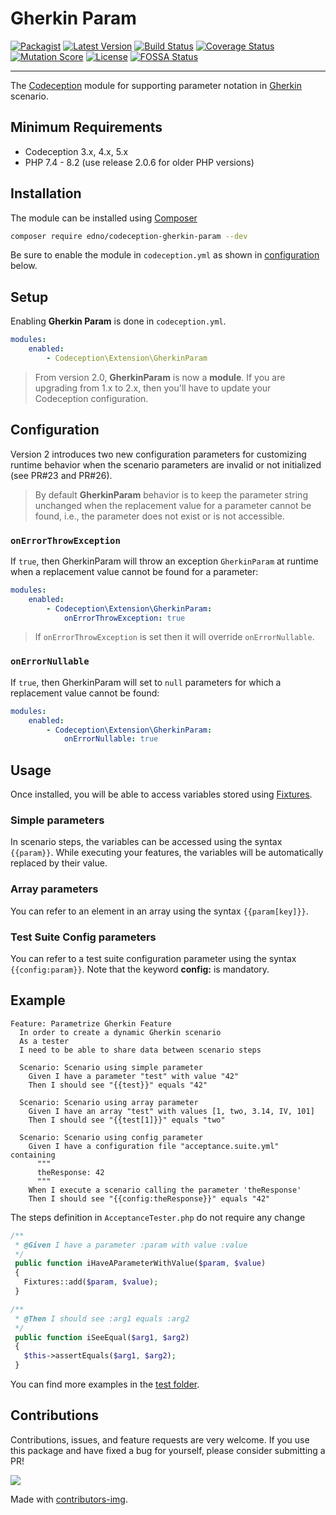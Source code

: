 # Gherkin Param

[![Packagist](https://img.shields.io/packagist/dt/edno/codeception-gherkin-param.svg?style=flat-square)](https://packagist.org/packages/edno/codeception-gherkin-param)
[![Latest Version](https://img.shields.io/packagist/v/edno/codeception-gherkin-param.svg?style=flat-square)](https://packagist.org/packages/edno/codeception-gherkin-param)
[![Build Status](https://img.shields.io/travis/com/edno/codeception-gherkin-param.svg?style=flat-square)](https://app.travis-ci.com/github/edno/codeception-gherkin-param)
[![Coverage Status](https://img.shields.io/coveralls/edno/codeception-gherkin-param.svg?style=flat-square)](https://coveralls.io/github/edno/codeception-gherkin-param?branch=main)
[![Mutation Score](https://img.shields.io/endpoint?label=mutation%20score&style=flat-square&url=https%3A%2F%2Fbadge-api.stryker-mutator.io%2Fgithub.com%2Fedno%2Fcodeception-gherkin-param%2Fmain)](https://dashboard.stryker-mutator.io/reports/github.com/edno/codeception-gherkin-param/main)
[![License](https://img.shields.io/badge/license-Apache%202-blue.svg?style=flat-square)](https://raw.githubusercontent.com/edno/codeception-gherkin-param/main/LICENSE)
[![FOSSA Status](https://app.fossa.io/api/projects/git%2Bgithub.com%2Fedno%2Fcodeception-gherkin-param.svg?type=shield)](https://app.fossa.io/projects/git%2Bgithub.com%2Fedno%2Fcodeception-gherkin-param)

---

The [Codeception](http://codeception.com/) module for supporting parameter notation
in [Gherkin](https://codeception.com/docs/07-BDD)
scenario.

## Minimum Requirements

- Codeception 3.x, 4.x, 5.x
- PHP 7.4 - 8.2 (use release 2.0.6 for older PHP versions)

## Installation

The module can be installed using [Composer](https://getcomposer.org)

```bash
composer require edno/codeception-gherkin-param --dev
```

Be sure to enable the module in `codeception.yml` as shown in
[configuration](#configuration) below.

## Setup

Enabling **Gherkin Param** is done in `codeception.yml`.

```yaml
modules:
    enabled:
        - Codeception\Extension\GherkinParam
```

> From version 2.0, **GherkinParam** is now a **module**.
> If you are upgrading from 1.x to 2.x, then you'll have to update your Codeception configuration.

## Configuration

Version 2 introduces two new configuration parameters for customizing runtime behavior when the scenario parameters are invalid or not initialized (see PR#23 and PR#26).

> By default **GherkinParam**  behavior is to keep the parameter string unchanged when the replacement value for a parameter cannot be found, i.e., the parameter does not exist or is not accessible.

### `onErrorThrowException`

If `true`, then GherkinParam will throw an exception `GherkinParam` at runtime when a replacement value cannot be found for a parameter:

```yaml
modules:
    enabled:
        - Codeception\Extension\GherkinParam:
            onErrorThrowException: true
```

> If `onErrorThrowException` is set then it will override `onErrorNullable`.

### `onErrorNullable`

If `true`, then GherkinParam will set to `null` parameters for which a replacement value cannot be found:

```yaml
modules:
    enabled:
        - Codeception\Extension\GherkinParam:
            onErrorNullable: true
```

## Usage

Once installed, you will be able to access variables stored using
[Fixtures](https://codeception.com/docs/reference/Fixtures.html).

### Simple parameters

In scenario steps, the variables can be accessed using the syntax `{{param}}`.
While executing your features, the variables will be automatically replaced by their value.

### Array parameters

You can refer to an element in an array using the syntax `{{param[key]}}`.

### Test Suite Config parameters

You can refer to a test suite configuration parameter using the syntax `{{config:param}}`.
Note that the keyword **config:** is mandatory.

## Example

```gherkin
Feature: Parametrize Gherkin Feature
  In order to create a dynamic Gherkin scenario
  As a tester
  I need to be able to share data between scenario steps

  Scenario: Scenario using simple parameter
    Given I have a parameter "test" with value "42"
    Then I should see "{{test}}" equals "42"

  Scenario: Scenario using array parameter
    Given I have an array "test" with values [1, two, 3.14, IV, 101]
    Then I should see "{{test[1]}}" equals "two"

  Scenario: Scenario using config parameter
    Given I have a configuration file "acceptance.suite.yml" containing
      """
      theResponse: 42
      """
    When I execute a scenario calling the parameter 'theResponse'
    Then I should see "{{config:theResponse}}" equals "42"
```

The steps definition in `AcceptanceTester.php` do not require any change

```php
/**
 * @Given I have a parameter :param with value :value
 */
 public function iHaveAParameterWithValue($param, $value)
 {
   Fixtures::add($param, $value);
 }

/**
 * @Then I should see :arg1 equals :arg2
 */
 public function iSeeEqual($arg1, $arg2)
 {
   $this->assertEquals($arg1, $arg2);
 }
```

 You can find more examples in the [test folder](https://github.com/edno/codeception-gherkin-param/tree/main/tests/acceptance).

## Contributions

Contributions, issues, and feature requests are very welcome. If you use this package and have fixed a bug for yourself, please consider submitting a PR!

<a href="https://github.com/edno/codeception-gherkin-param/graphs/contributors">
  <img src="https://contrib.rocks/image?repo=edno/codeception-gherkin-param" />
</a>

Made with [contributors-img](https://contrib.rocks).
